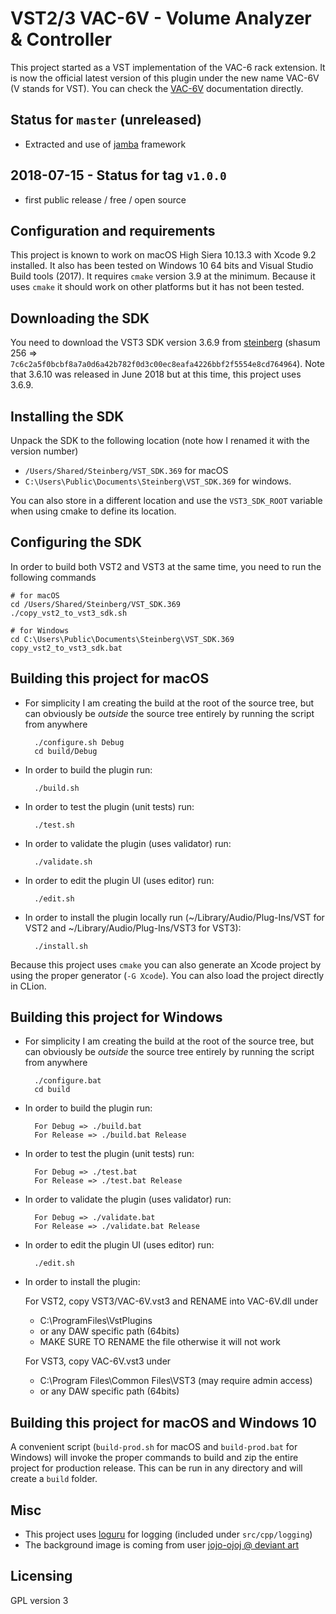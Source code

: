 VST2/3 VAC-6V - Volume Analyzer & Controller
============================================

This project started as a VST implementation of the VAC-6 rack extension. It is now the official latest version of this plugin under the new name VAC-6V (V stands for VST). You can check the [VAC-6V](https://pongasoft.com/vst/VAC-6V.html) documentation directly.

Status for `master` (unreleased)
--------------------------------
* Extracted and use of [jamba](https://github.com/pongasoft/jamba) framework

2018-07-15 - Status for tag `v1.0.0`
------------------------------------
* first public release / free / open source

Configuration and requirements
------------------------------
This project is known to work on macOS High Siera 10.13.3 with Xcode 9.2 installed. It also has been tested on Windows 10 64 bits and Visual Studio Build tools (2017). It requires `cmake` version 3.9 at the minimum. Because it uses `cmake` it should work on other platforms but it has not been tested.

Downloading the SDK
-------------------
You need to download the VST3 SDK version 3.6.9 from [steinberg](https://download.steinberg.net/sdk_downloads/vstsdk369_01_03_2018_build_132.zip) (shasum 256 => `7c6c2a5f0bcbf8a7a0d6a42b782f0d3c00ec8eafa4226bbf2f5554e8cd764964`). Note that 3.6.10 was released in June 2018 but at this time, this project uses 3.6.9.

Installing the SDK
-------------------
Unpack the SDK to the following location (note how I renamed it with the version number)

* `/Users/Shared/Steinberg/VST_SDK.369` for macOS
* `C:\Users\Public\Documents\Steinberg\VST_SDK.369` for windows.

You can also store in a different location and use the `VST3_SDK_ROOT` variable when using cmake to define its location.

Configuring the SDK
-------------------
In order to build both VST2 and VST3 at the same time, you need to run the following commands

    # for macOS
    cd /Users/Shared/Steinberg/VST_SDK.369
    ./copy_vst2_to_vst3_sdk.sh

    # for Windows
    cd C:\Users\Public\Documents\Steinberg\VST_SDK.369
    copy_vst2_to_vst3_sdk.bat

Building this project for macOS
-------------------------------

- For simplicity I am creating the build at the root of the source tree, but can obviously be *outside* the source tree entirely by running the script from anywhere

        ./configure.sh Debug
        cd build/Debug

- In order to build the plugin run:

        ./build.sh

- In order to test the plugin (unit tests) run:

        ./test.sh

- In order to validate the plugin (uses validator) run:

        ./validate.sh

- In order to edit the plugin UI (uses editor) run:

        ./edit.sh

- In order to install the plugin locally run (~/Library/Audio/Plug-Ins/VST for VST2 and ~/Library/Audio/Plug-Ins/VST3 for VST3):

        ./install.sh

Because this project uses `cmake` you can also generate an Xcode project by using the proper generator (`-G Xcode`). You can also load the project directly in CLion.

Building this project for Windows
---------------------------------

- For simplicity I am creating the build at the root of the source tree, but can obviously be *outside* the source tree entirely by running the script from anywhere

        ./configure.bat
        cd build

- In order to build the plugin run:

        For Debug => ./build.bat
        For Release => ./build.bat Release

- In order to test the plugin (unit tests) run:

        For Debug => ./test.bat
        For Release => ./test.bat Release

- In order to validate the plugin (uses validator) run:

        For Debug => ./validate.bat
        For Release => ./validate.bat Release

- In order to edit the plugin UI (uses editor) run:

        ./edit.sh


- In order to install the plugin:

  For VST2, copy VST3/VAC-6V.vst3 and RENAME into VAC-6V.dll under
  - C:\ProgramFiles\VstPlugins
  - or any DAW specific path (64bits)
  - MAKE SURE TO RENAME the file otherwise it will not work

  For VST3, copy VAC-6V.vst3 under
  - C:\Program Files\Common Files\VST3 (may require admin access)
  - or any DAW specific path (64bits)

Building this project for macOS and Windows 10
----------------------------------------------

A convenient script (`build-prod.sh` for macOS and `build-prod.bat` for Windows) will invoke the proper commands to build and zip the entire project for production release. This can be run in any directory and will create a `build` folder.

Misc
----
- This project uses [loguru](https://github.com/emilk/loguru) for logging (included under `src/cpp/logging`)
- The background image is coming from user [jojo-ojoj @ deviant art](http://fav.me/d7dn7bl)

Licensing
---------
GPL version 3
